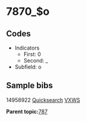 # 7870\_$o

## Codes

-   Indicators
    -   First: 0
    -   Second: \_
-   Subfield: o

## Sample bibs

14958922 [Quicksearch](https://search.library.yale.edu/catalog/14958922) [VXWS](http://prodorbis.library.yale.edu:7014/vxws/GetHoldingsService?bibId=14958922)

**Parent topic:**[787](../../tags/787/787.md)

